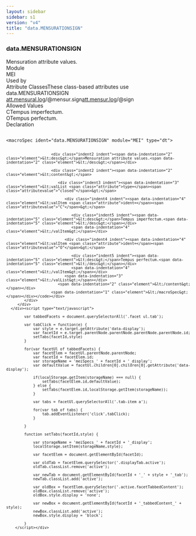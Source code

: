 ```yaml
---
layout: sidebar
sidebar: s1
version: "v4"
title: "data.MENSURATIONSIGN"
---
```

<div class="specPage">
   <div class="datatypeSpec">
      <h3 id="data.MENSURATIONSIGN">data.MENSURATIONSIGN</h3>
      <div class="specs">
         <div class="desc">Mensuration attribute values.</div>
         <div class="facet module">
            <div class="label">Module</div>
            <div class="statement text">MEI</div>
         </div>
         <div class="facet usedBy" id="usedBy">
            <div class="label">Used by</div>
            <div class="statement list">
               <div class="classBox dtBox" title="Attribute Classes">
                  <div class="classHeading"><label class="classLabel">Attribute Classes</label><span class="classDesc">These class-based attributes use data.MENSURATIONSIGN</span></div>
                  <div class="classContent"><span class="ident attclass" data-ident="att.mensural.log" data-module="MEI.mensural"><a class="classLink" title="Used by staffDef and scoreDef to provide default values for attributes in the logical domain related to mensuration. The tempus, prolatio, modusmaior, and modusminor attributes (from the att.mensural.shared class) specify the relationship between the four principle levels of note value, i.e., the long, breve, semibreve and minim, in mensural notation. Modusminor describes the long-breve relationship, while tempus describes the breve-semibreve, and prolatio the semibreve-minim relationship, respectively. Modusmaior is for the maxima-long relationship. The proport.* attributes describe augmentation or diminution of the normal value of the notes in mensural notation." href="{{ site.baseurl }}/{{ page.version }}/attribute-classes/att.mensural.log.html">att.mensural.log</a>/<span title="The base symbol in the mensuration sign/time signature of mensural notation.">@mensur.sign</span></span><span class="ident attclass" data-ident="att.mensur.log" data-module="MEI.shared"><a class="classLink" title="Logical domain attributes." href="{{ site.baseurl }}/{{ page.version }}/attribute-classes/att.mensur.log.html">att.mensur.log</a>/<span title="The base symbol in the mensuration sign/time signature of mensural notation.">@sign</span></span></div>
               </div>
            </div>
         </div>
         <div class="facet allowedValues" id="allowedValues">
            <div class="label">Allowed Values</div>
            <div class="statement list">
               <div class="dataValueBox" id="C"><span class="dataValue ident">C</span><span class="dataValue desc">Tempus imperfectum.</span></div>
               <div class="dataValueBox" id="O"><span class="dataValue ident">O</span><span class="dataValue desc">Tempus perfectum.</span></div>
            </div>
         </div>
         <div class="facet declaration">
            <div class="label">Declaration</div>
            <div class="statement declaration">
               <div class="code" xml:space="preserve" data-lang="ODD"><code>
                     <div class="indent1 indent"><span data-indentation="1" class="element">&lt;macroSpec <span class="attribute">ident=</span><span class="attributevalue">"data.MENSURATIONSIGN"</span> <span class="attribute">module=</span><span class="attributevalue">"MEI"</span> <span class="attribute">type=</span><span class="attributevalue">"dt"</span>&gt;</span>
                        
                        <div class="indent2 indent"><span data-indentation="2" class="element">&lt;desc&gt;</span>Mensuration attribute values.<span data-indentation="2" class="element">&lt;/desc&gt;</span></div>
                        
                        <div class="indent2 indent"><span data-indentation="2" class="element">&lt;content&gt;</span>
                           
                           <div class="indent3 indent"><span data-indentation="3" class="element">&lt;valList <span class="attribute">type=</span><span class="attributevalue">"closed"</span>&gt;</span>
                              
                              <div class="indent4 indent"><span data-indentation="4" class="element">&lt;valItem <span class="attribute">ident=</span><span class="attributevalue">"C"</span>&gt;</span>
                                 
                                 <div class="indent5 indent"><span data-indentation="5" class="element">&lt;desc&gt;</span>Tempus imperfectum.<span data-indentation="5" class="element">&lt;/desc&gt;</span></div>
                                 <span data-indentation="4" class="element">&lt;/valItem&gt;</span></div>
                              
                              <div class="indent4 indent"><span data-indentation="4" class="element">&lt;valItem <span class="attribute">ident=</span><span class="attributevalue">"O"</span>&gt;</span>
                                 
                                 <div class="indent5 indent"><span data-indentation="5" class="element">&lt;desc&gt;</span>Tempus perfectum.<span data-indentation="5" class="element">&lt;/desc&gt;</span></div>
                                 <span data-indentation="4" class="element">&lt;/valItem&gt;</span></div>
                              <span data-indentation="3" class="element">&lt;/valList&gt;</span></div>
                           <span data-indentation="2" class="element">&lt;/content&gt;</span></div>
                        <span data-indentation="1" class="element">&lt;/macroSpec&gt;</span></div></code></div>
            </div>
         </div>
      </div><script type="text/javascript">
            
            var tabbedFacets = document.querySelectorAll('.facet ul.tab');
            
            var tabClick = function(e) {
                var style = e.target.getAttribute('data-display');
                var facetId = e.target.parentNode.parentNode.parentNode.parentNode.id;
                setTabs(facetId,style)
            }
            
            for(var facetUl of tabbedFacets) {
                var facetElem = facetUl.parentNode.parentNode;
                var facetId = facetElem.id;
                var storageName = 'meiSpecs_' + facetId + '_display';
                var defaultValue = facetUl.children[0].children[0].getAttribute('data-display');
                
                if(localStorage.getItem(storageName) === null) {
                    setTabs(facetElem.id,defaultValue);
                } else {
                    setTabs(facetElem.id,localStorage.getItem(storageName));
                }
                
                var tabs = facetUl.querySelectorAll('.tab-item a');
                
                for(var tab of tabs) {
                    tab.addEventListener('click',tabClick);
                }
                
            }
            
            function setTabs(facetId,style) {
                
                var storageName = 'meiSpecs_' + facetId + '_display';
                localStorage.setItem(storageName,style);
                
                var facetElem = document.getElementById(facetId);
                
                var oldTab = facetElem.querySelector('.displayTab.active');
                oldTab.classList.remove('active');
                
                var newTab = document.getElementById(facetId + '_' + style + '_tab');
                newTab.classList.add('active');
                
                var oldBox = facetElem.querySelector('.active.facetTabbedContent');
                oldBox.classList.remove('active');
                oldBox.style.display = 'none';
                
                var newBox = document.getElementById(facetId + '_tabbedContent_' + style);
                newBox.classList.add('active');
                newBox.style.display = 'block';
                
            }
        </script></div>
</div>